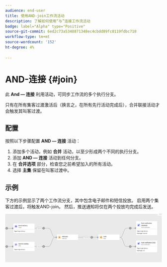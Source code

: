 ```yaml
---
audience: end-user
title: 使用AND-join工作流活动
description: 了解如何使用“与”连接工作流活动
badge: label="Alpha" type="Positive"
source-git-commit: 6ed2c73a5348871348ec4cbdd89fc8119fdbc718
workflow-type: tm+mt
source-wordcount: '152'
ht-degree: 4%

---
```



# AND-连接 {#join}

此 **And — 连接** 利用活动，可同步工作流的多个执行分支。

只有在所有集客过渡激活后（换言之，在所有先行活动完成后），合并联接活动才会触发其叫客过渡。

## 配置

按照以下步骤配置 **AND — 连接** 活动：

1. 添加多个活动，例如 **合并** 活动，以至少形成两个不同的执行分支。
1. 添加 **AND — 连接** 活动到任何分支。
1. 在 **合并选项** 部分，检查您之前希望加入的所有活动。
1. 选择 **主集** 保留在叫客过渡中。

## 示例

下方的示例显示了两个工作流分支，其中包含电子邮件和短信投放。 启用两个集客过渡后，将触发AND-join。 然后，推送通知将仅在两个投放均完成后发送。

![](../assets/workflow-andjoin-example.png)